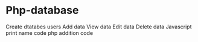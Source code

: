 # Php-database
Create dtatabes users
Add data
View data
Edit data
Delete data
Javascript print name code
php addition code
